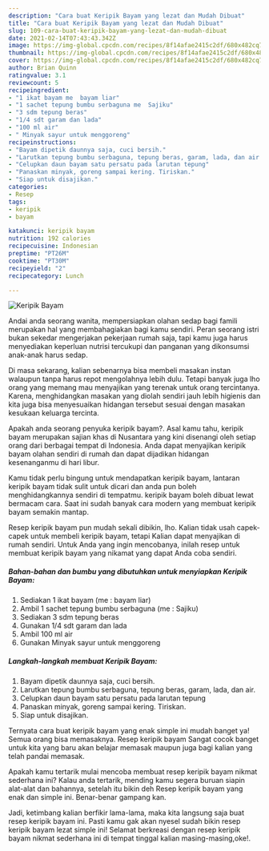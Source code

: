 ```yaml
---
description: "Cara buat Keripik Bayam yang lezat dan Mudah Dibuat"
title: "Cara buat Keripik Bayam yang lezat dan Mudah Dibuat"
slug: 109-cara-buat-keripik-bayam-yang-lezat-dan-mudah-dibuat
date: 2021-02-14T07:43:43.342Z
image: https://img-global.cpcdn.com/recipes/8f14afae2415c2df/680x482cq70/keripik-bayam-foto-resep-utama.jpg
thumbnail: https://img-global.cpcdn.com/recipes/8f14afae2415c2df/680x482cq70/keripik-bayam-foto-resep-utama.jpg
cover: https://img-global.cpcdn.com/recipes/8f14afae2415c2df/680x482cq70/keripik-bayam-foto-resep-utama.jpg
author: Brian Quinn
ratingvalue: 3.1
reviewcount: 5
recipeingredient:
- "1 ikat bayam me  bayam liar"
- "1 sachet tepung bumbu serbaguna me  Sajiku"
- "3 sdm tepung beras"
- "1/4 sdt garam dan lada"
- "100 ml air"
- " Minyak sayur untuk menggoreng"
recipeinstructions:
- "Bayam dipetik daunnya saja, cuci bersih."
- "Larutkan tepung bumbu serbaguna, tepung beras, garam, lada, dan air."
- "Celupkan daun bayam satu persatu pada larutan tepung"
- "Panaskan minyak, goreng sampai kering. Tiriskan."
- "Siap untuk disajikan."
categories:
- Resep
tags:
- keripik
- bayam

katakunci: keripik bayam 
nutrition: 192 calories
recipecuisine: Indonesian
preptime: "PT26M"
cooktime: "PT30M"
recipeyield: "2"
recipecategory: Lunch

---
```



![Keripik Bayam](https://img-global.cpcdn.com/recipes/8f14afae2415c2df/680x482cq70/keripik-bayam-foto-resep-utama.jpg)

Andai anda seorang wanita, mempersiapkan olahan sedap bagi famili merupakan hal yang membahagiakan bagi kamu sendiri. Peran seorang istri bukan sekedar mengerjakan pekerjaan rumah saja, tapi kamu juga harus menyediakan keperluan nutrisi tercukupi dan panganan yang dikonsumsi anak-anak harus sedap.

Di masa  sekarang, kalian sebenarnya bisa membeli masakan instan walaupun tanpa harus repot mengolahnya lebih dulu. Tetapi banyak juga lho orang yang memang mau menyajikan yang terenak untuk orang tercintanya. Karena, menghidangkan masakan yang diolah sendiri jauh lebih higienis dan kita juga bisa menyesuaikan hidangan tersebut sesuai dengan masakan kesukaan keluarga tercinta. 



Apakah anda seorang penyuka keripik bayam?. Asal kamu tahu, keripik bayam merupakan sajian khas di Nusantara yang kini disenangi oleh setiap orang dari berbagai tempat di Indonesia. Anda dapat menyajikan keripik bayam olahan sendiri di rumah dan dapat dijadikan hidangan kesenanganmu di hari libur.

Kamu tidak perlu bingung untuk mendapatkan keripik bayam, lantaran keripik bayam tidak sulit untuk dicari dan anda pun boleh menghidangkannya sendiri di tempatmu. keripik bayam boleh dibuat lewat bermacam cara. Saat ini sudah banyak cara modern yang membuat keripik bayam semakin mantap.

Resep keripik bayam pun mudah sekali dibikin, lho. Kalian tidak usah capek-capek untuk membeli keripik bayam, tetapi Kalian dapat menyajikan di rumah sendiri. Untuk Anda yang ingin mencobanya, inilah resep untuk membuat keripik bayam yang nikamat yang dapat Anda coba sendiri.

<!--inarticleads1-->

##### Bahan-bahan dan bumbu yang dibutuhkan untuk menyiapkan Keripik Bayam:

1. Sediakan 1 ikat bayam (me : bayam liar)
1. Ambil 1 sachet tepung bumbu serbaguna (me : Sajiku)
1. Sediakan 3 sdm tepung beras
1. Gunakan 1/4 sdt garam dan lada
1. Ambil 100 ml air
1. Gunakan  Minyak sayur untuk menggoreng




<!--inarticleads2-->

##### Langkah-langkah membuat Keripik Bayam:

1. Bayam dipetik daunnya saja, cuci bersih.
1. Larutkan tepung bumbu serbaguna, tepung beras, garam, lada, dan air.
1. Celupkan daun bayam satu persatu pada larutan tepung
1. Panaskan minyak, goreng sampai kering. Tiriskan.
1. Siap untuk disajikan.




Ternyata cara buat keripik bayam yang enak simple ini mudah banget ya! Semua orang bisa memasaknya. Resep keripik bayam Sangat cocok banget untuk kita yang baru akan belajar memasak maupun juga bagi kalian yang telah pandai memasak.

Apakah kamu tertarik mulai mencoba membuat resep keripik bayam nikmat sederhana ini? Kalau anda tertarik, mending kamu segera buruan siapin alat-alat dan bahannya, setelah itu bikin deh Resep keripik bayam yang enak dan simple ini. Benar-benar gampang kan. 

Jadi, ketimbang kalian berfikir lama-lama, maka kita langsung saja buat resep keripik bayam ini. Pasti kamu gak akan nyesel sudah bikin resep keripik bayam lezat simple ini! Selamat berkreasi dengan resep keripik bayam nikmat sederhana ini di tempat tinggal kalian masing-masing,oke!.

